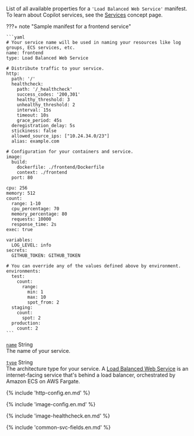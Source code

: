 List of all available properties for a `'Load Balanced Web Service'` manifest. To learn about Copilot services, see the [Services](../concepts/services.en.md) concept page.

???+ note "Sample manifest for a frontend service"

    ```yaml
    # Your service name will be used in naming your resources like log groups, ECS services, etc.
    name: frontend
    type: Load Balanced Web Service

    # Distribute traffic to your service.
    http:
      path: '/'
      healthcheck:
        path: '/_healthcheck'
        success_codes: '200,301'
        healthy_threshold: 3
        unhealthy_threshold: 2
        interval: 15s
        timeout: 10s
        grace_period: 45s
      deregistration_delay: 5s
      stickiness: false
      allowed_source_ips: ["10.24.34.0/23"]
      alias: example.com

    # Configuration for your containers and service.
    image:
      build:
        dockerfile: ./frontend/Dockerfile
        context: ./frontend
      port: 80

    cpu: 256
    memory: 512
    count:
      range: 1-10
      cpu_percentage: 70
      memory_percentage: 80
      requests: 10000
      response_time: 2s
    exec: true

    variables:
      LOG_LEVEL: info
    secrets:
      GITHUB_TOKEN: GITHUB_TOKEN

    # You can override any of the values defined above by environment.
    environments:
      test:
        count:
          range:
            min: 1
            max: 10
            spot_from: 2
      staging:
        count:
          spot: 2
      production:
        count: 2
    ```

<a id="name" href="#name" class="field">`name`</a> <span class="type">String</span>  
The name of your service.

<div class="separator"></div>

<a id="type" href="#type" class="field">`type`</a> <span class="type">String</span>  
The architecture type for your service. A [Load Balanced Web Service](../concepts/services.en.md#load-balanced-web-service) is an internet-facing service that's behind a load balancer, orchestrated by Amazon ECS on AWS Fargate.

{% include 'http-config.en.md' %}

{% include 'image-config.en.md' %}

{% include 'image-healthcheck.en.md' %}

{% include 'common-svc-fields.en.md' %}
